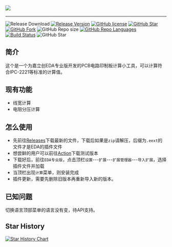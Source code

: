 ## ![](https://socialify.git.ci/xiaowine/pcb-calculation-tools/image?description=1&descriptionEditable=%e5%98%89%e7%ab%8b%e5%88%9bEDA+PCB+%e8%be%85%e5%8a%a9%e8%ae%a1%e7%ae%97%e6%8f%92%e4%bb%b6&language=1&name=1&owner=1&theme=Auto)

---

![Release Download](https://img.shields.io/github/downloads/xiaowine/pcb-calculation-tools/total?style=flat-square)  [![Release Version](https://img.shields.io/github/v/release/xiaowine/pcb-calculation-tools?style=flat-square)](https://github.com/xiaowine/pcb-calculation-tools/releases/latest)  [![GitHub license](https://img.shields.io/github/license/xiaowine/pcb-calculation-tools?style=flat-square)](https://github.com/xiaowine/pcb-calculation-tools/LICENSE)  [![GitHub Star](https://img.shields.io/github/stars/xiaowine/pcb-calculation-tools?style=flat-square)](https://github.com/xiaowine/pcb-calculation-tools/stargazers)  [![GitHub Fork](https://img.shields.io/github/forks/xiaowine/pcb-calculation-tools?style=flat-square)](https://github.com/xiaowine/pcb-calculation-tools/network/members)  ![GitHub Repo size](https://img.shields.io/github/repo-size/xiaowine/pcb-calculation-tools?style=flat-square&color=3cb371)  [![GitHub Repo Languages](https://img.shields.io/github/languages/top/xiaowine/pcb-calculation-tools?style=flat-square)](https://github.com/xiaowine/pcb-calculation-tools/search?l=koltin)  [![Build Status](https://img.shields.io/endpoint.svg?url=https%3A%2F%2Factions-badge.atrox.dev%2F577fkj%2FStatusBarLyric%2Fbadge%3Fref%3Dmain&style=flat)](https://actions-badge.atrox.dev/xiaowine/pcb-calculation-tools/goto?ref=main)  ![GitHub Star](https://img.shields.io/github/stars/xiaowine/pcb-calculation-tools.svg?style=social)

## 简介

这个是一个为嘉立创EDA专业版开发的PCB电路印制板计算小工具，可以计算符合IPC-2221等标准的计算值。

## 现有功能

- 线宽计算
- 电阻分压计算

## 怎么使用

- 先前往[Releases](https://github.com/xiaowine/pcb-calculation-tools/releases)下载最新的文件，下载后如果是`zip`请解压，后缀为`.eext`的文件才是EDA的插件文件
- 想尝鲜的用户可以前往[Action](https://github.com/xiaowine/pcb-calculation-tools/actions)下载测试版本
- 下载好后，前往`EDA专业版`，点击顶栏`设置`---`扩展`---`扩展管理器`---`导入扩展`，选择插件文件并加载
- 当顶栏出现`计算`菜单，则安装完成
- 插件更新，需要先删除旧版本再重新导入新的版本。


## 已知问题

切换语言顶部菜单的语言没有变，待API支持。

## Star History

[![Star History Chart](https://api.star-history.com/svg?repos=xiaowine/pcb-calculation-tools&type=Timeline)](https://star-history.com/#xiaowine/pcb-calculation-tools&Timeline)
